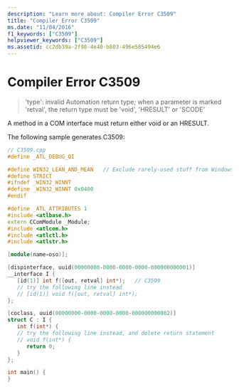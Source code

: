 ```yaml
---
description: "Learn more about: Compiler Error C3509"
title: "Compiler Error C3509"
ms.date: "11/04/2016"
f1_keywords: ["C3509"]
helpviewer_keywords: ["C3509"]
ms.assetid: cc2db39a-2f98-4e40-b803-496e585494e6
---
```

# Compiler Error C3509

> 'type': invalid Automation return type; when a parameter is marked 'retval', the return type must be 'void', 'HRESULT' or 'SCODE'

A method in a COM interface must return either void or an HRESULT.

The following sample generates C3509:

```cpp
// C3509.cpp
#define _ATL_DEBUG_QI

#define WIN32_LEAN_AND_MEAN   // Exclude rarely-used stuff from Windows headers
#define STRICT
#ifndef _WIN32_WINNT
#define _WIN32_WINNT 0x0400
#endif

#define _ATL_ATTRIBUTES 1
#include <atlbase.h>
extern CComModule _Module;
#include <atlcom.h>
#include <atlctl.h>
#include <atlstr.h>

[module(name=oso)];

[dispinterface, uuid(00000000-0000-0000-0000-000000000001)]
__interface I {
   [id(1)] int f([out, retval] int*);   // C3509
   // try the following line instead
   // [id(1)] void f([out, retval] int*);
};

[coclass, uuid(00000000-0000-0000-0000-000000000002)]
struct C : I {
   int f(int*) {
   // try the following line instead, and delete return statement
   // void f(int*) {
      return 0;
   }
};

int main() {
}
```
